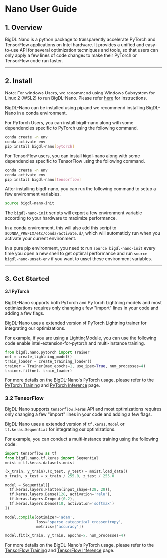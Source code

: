 # Nano User Guide

## **1. Overview**

BigDL Nano is a python package to transparently accelerate PyTorch and TensorFlow applications on Intel hardware. It provides a unified and easy-to-use API for several optimization techniques and tools, so that users can only apply a few lines of code changes to make their PyTorch or TensorFlow code run faster.

---
## **2. Install**

Note: For windows Users, we recommend using Windows Subsystem for Linux 2 (WSL2) to run BigDL-Nano. Please refer [here](./windows_guide.md) for instructions.

BigDL-Nano can be installed using pip and we recommend installing BigDL-Nano in a conda environment.

For PyTorch Users, you can install bigdl-nano along with some dependencies specific to PyTorch using the following command.

```bash
conda create -n env
conda activate env
pip install bigdl-nano[pytorch]
```

For TensorFlow users, you can install bigdl-nano along with some dependencies specific to TensorFlow using the following command.

```bash
conda create -n env
conda activate env
pip install bigdl-nano[tensorflow]
```

After installing bigdl-nano, you can run the following command to setup a few environment variables. 

```bash
source bigdl-nano-init
```

The `bigdl-nano-init` scripts will export a few environment variable according to your hardware to maximize performance. 

In a conda environment, this will also add this script to `$CONDA_PREFIX/etc/conda/activate.d/`, which will automaticly run when you activate your current environment.

In a pure pip environment, you need to run `source bigdl-nano-init` every time you open a new shell to get optimal performance and run `source bigdl-nano-unset-env` if you want to unset these environment variables.

---

## **3. Get Started**

#### **3.1 PyTorch**

BigDL-Nano supports both PyTorch and PyTorch Lightning models and most optimizations requires only changing a few "import" lines in your code and adding a few flags.

BigDL-Nano uses a extended version of PyTorch Lightning trainer for integrating our optimizations.

For example, if you are using a LightingModule, you can use the following code enable intel-extension-for-pytorch and multi-instance training.

```python
from bigdl.nano.pytorch import Trainer
net = create_lightning_model()
train_loader = create_training_loader()
trainer = Trainer(max_epochs=1, use_ipex=True, num_processes=4)
trainer.fit(net, train_loader)
```

For more details on the BigDL-Nano's PyTorch usage, please refer to the [PyTorch Training](../QuickStart/pytorch_train.md) and [PyTorch Inference](../QuickStart/pytorch_inference.md) page.

### **3.2 TensorFlow**

BigDL-Nano supports `tensorflow.keras` API and most optimizations requires only changing a few "import" lines in your code and adding a few flags.

BigDL-Nano uses a extended version of `tf.keras.Model` or `tf.keras.Sequential` for integrating our optimizations.

For example, you can conduct a multi-instance training using the following code:

```python
import tensorflow as tf
from bigdl.nano.tf.keras import Sequential
mnist = tf.keras.datasets.mnist

(x_train, y_train),(x_test, y_test) = mnist.load_data()
x_train, x_test = x_train / 255.0, x_test / 255.0

model = Sequential([
  tf.keras.layers.Flatten(input_shape=(28, 28)),
  tf.keras.layers.Dense(128, activation='relu'),
  tf.keras.layers.Dropout(0.2),
  tf.keras.layers.Dense(10, activation='softmax')
])

model.compile(optimizer='adam',
              loss='sparse_categorical_crossentropy',
              metrics=['accuracy'])

model.fit(x_train, y_train, epochs=5, num_processes=4)
```

For more details on the BigDL-Nano's PyTorch usage, please refer to the [TensorFlow Training](../QuickStart//tensorflow.md) and [TensorFlow Inference](../QuickStart/tensorflow_inference.md) page.
